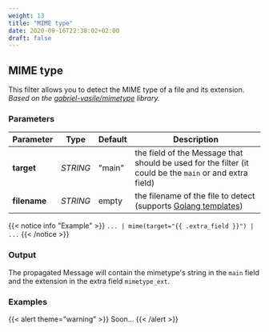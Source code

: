 ```yaml
---
weight: 13
title: "MIME type"
date: 2020-09-16T22:38:02+02:00
draft: false
---
```


## MIME type

This filter allows you to detect the MIME type of a file and its extension. 
_Based on the [gabriel-vasile/mimetype](https://github.com/gabriel-vasile/mimetype) library._ 

### Parameters

 | Parameter | Type | Default | Description 
 | --- | --- | --- | --- |
 | **target** | _STRING_ | "main" | the field of the Message that should be used for the filter (it could be the `main` or and extra field) |
 | **filename** | _STRING_ | empty | the filename of the file to detect (supports [Golang templates](https://golang.org/pkg/text/template/)) |
 
{{< notice info "Example" >}} 
`... | mime(target="{{ .extra_field }}") | ...`
{{< /notice >}}

### Output

The propagated Message will contain the mimetype's string in the `main` field and the extension in the extra field `mimetype_ext`.

### Examples

{{< alert theme="warning" >}}
Soon...
{{< /alert >}} 